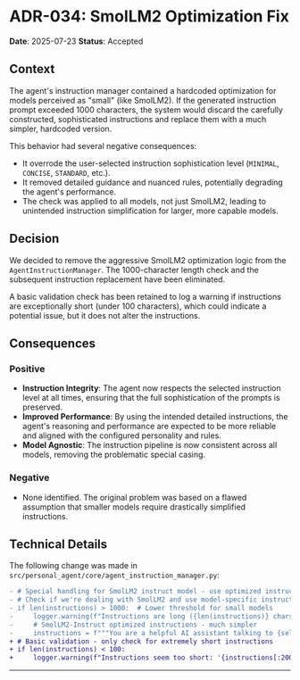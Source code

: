 # ADR-034: SmolLM2 Optimization Fix

**Date**: 2025-07-23
**Status**: Accepted

## Context

The agent's instruction manager contained a hardcoded optimization for models perceived as "small" (like SmolLM2). If the generated instruction prompt exceeded 1000 characters, the system would discard the carefully constructed, sophisticated instructions and replace them with a much simpler, hardcoded version. 

This behavior had several negative consequences:

*   It overrode the user-selected instruction sophistication level (`MINIMAL`, `CONCISE`, `STANDARD`, etc.).
*   It removed detailed guidance and nuanced rules, potentially degrading the agent's performance.
*   The check was applied to all models, not just SmolLM2, leading to unintended instruction simplification for larger, more capable models.

## Decision

We decided to remove the aggressive SmolLM2 optimization logic from the `AgentInstructionManager`. The 1000-character length check and the subsequent instruction replacement have been eliminated.

A basic validation check has been retained to log a warning if instructions are exceptionally short (under 100 characters), which could indicate a potential issue, but it does not alter the instructions.

## Consequences

### Positive

*   **Instruction Integrity**: The agent now respects the selected instruction level at all times, ensuring that the full sophistication of the prompts is preserved.
*   **Improved Performance**: By using the intended detailed instructions, the agent's reasoning and performance are expected to be more reliable and aligned with the configured personality and rules.
*   **Model Agnostic**: The instruction pipeline is now consistent across all models, removing the problematic special casing.

### Negative

*   None identified. The original problem was based on a flawed assumption that smaller models require drastically simplified instructions.

## Technical Details

The following change was made in `src/personal_agent/core/agent_instruction_manager.py`:

```diff
- # Special handling for SmolLM2 instruct model - use optimized instructions
- # Check if we're dealing with SmolLM2 and use model-specific instructions
- if len(instructions) > 1000:  # Lower threshold for small models
-     logger.warning(f"Instructions are long ({len(instructions)} chars) - creating SmolLM2-optimized version")
-     # SmolLM2-Instruct optimized instructions - much simpler
-     instructions = f"""You are a helpful AI assistant talking to {self.user_id}..."""
+ # Basic validation - only check for extremely short instructions
+ if len(instructions) < 100:
+     logger.warning(f"Instructions seem too short: '{instructions[:200]}...'")
```

---
